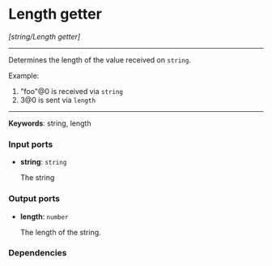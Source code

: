 # Length getter

_[string/Length getter]_

---

Determines the length of the value received on `string`.  
  
Example:  
  
1. "foo"@0 is received via `string`  
2. 3@0 is sent via `length`  

---

__Keywords__: string, length

### Input ports

* __string__: ` string `

    The string  

### Output ports

* __length__: ` number `

    The length of the string.  

### Dependencies




